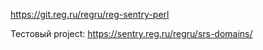 https://git.reg.ru/regru/reg-sentry-perl

Тестовый project: https://sentry.reg.ru/regru/srs-domains/
